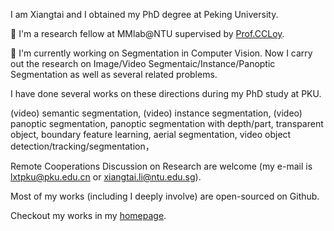 <!--### Hi there 👋





**lxtGH/lxtGH** is a ✨ _special_ ✨ repository because its `README.md` (this file) appears on your GitHub profile.

Here are some ideas to get you started:

- 🔭 I’m currently working on ...
- 🌱 I’m currently learning ...
- 👯 I’m looking to collaborate on ...
- 🤔 I’m looking for help with ...
- 💬 Ask me about ...
- 📫 How to reach me: ...
- 😄 Pronouns: ...
- ⚡ Fun fact: ...
-->

I am Xiangtai and I obtained my PhD degree at Peking University. 

🔭 I'm a research fellow at MMlab@NTU supervised by [Prof.CCLoy](https://www.mmlab-ntu.com/person/ccloy/).

🔭 I'm currently working on Segmentation in Computer Vision. Now I carry out the research on Image/Video Segmentaic/Instance/Panoptic Segmentation as well as several related problems.

I have done several works on these directions during my PhD study at PKU.

(video) semantic segmentation, (video) instance segmentation, (video) panoptic segmentation, panoptic segmentation with depth/part, transparent object, boundary feature learning, aerial segmentation, video object detection/tracking/segmentation，

Remote Cooperations Discussion on Research are welcome (my e-mail is lxtpku@pku.edu.cn or xiangtai.li@ntu.edu.sg). 

Most of my works (including I deeply involve) are open-sourced on Github. 

Checkout my works in my [homepage](https://lxtgh.github.io/).


